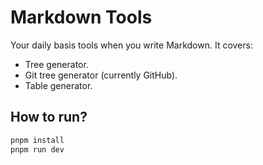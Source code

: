 # Markdown Tools

Your daily basis tools when you write Markdown. It covers:

- Tree generator.
- Git tree generator (currently GitHub).
- Table generator.

## How to run?

```sh
pnpm install
pnpm run dev
```
